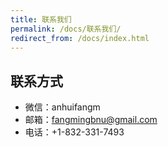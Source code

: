 ```yaml
---
title: 联系我们
permalink: /docs/联系我们/
redirect_from: /docs/index.html
---
```


## 联系方式
* 微信：anhuifangm
* 邮箱：fangmingbnu@gmail.com
* 电话：+1-832-331-7493

